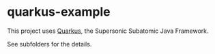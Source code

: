 # quarkus-example

This project uses [Quarkus](https://quarkus.io), the Supersonic Subatomic Java Framework.

See subfolders for the details.
